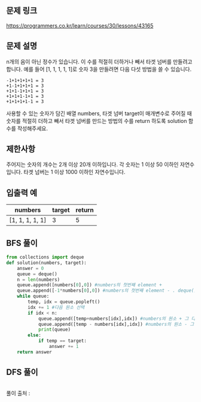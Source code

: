 ## 문제 링크
https://programmers.co.kr/learn/courses/30/lessons/43165

## 문제 설명
n개의 음이 아닌 정수가 있습니다. 이 수를 적절히 더하거나 빼서 타겟 넘버를 만들려고 합니다. 예를 들어 [1, 1, 1, 1, 1]로 숫자 3을 만들려면 다음 다섯 방법을 쓸 수 있습니다.
```
-1+1+1+1+1 = 3
+1-1+1+1+1 = 3
+1+1-1+1+1 = 3
+1+1+1-1+1 = 3
+1+1+1+1-1 = 3
```
사용할 수 있는 숫자가 담긴 배열 numbers, 타겟 넘버 target이 매개변수로 주어질 때 숫자를 적절히 더하고 빼서 타겟 넘버를 만드는 방법의 수를 return 하도록 solution 함수를 작성해주세요.

## 제한사항
주어지는 숫자의 개수는 2개 이상 20개 이하입니다.
각 숫자는 1 이상 50 이하인 자연수입니다.
타겟 넘버는 1 이상 1000 이하인 자연수입니다.

## 입출력 예
|numbers|	target|	return|
|---|---|---|
|[1, 1, 1, 1, 1]|	3|	5|


## BFS 풀이
```python
from collections import deque
def solution(numbers, target):
    answer = 0
    queue = deque()
    n = len(numbers)
    queue.append([numbers[0],0]) #numbers의 첫번째 element +
    queue.append([-1*numbers[0],0]) #numbers의 첫번째 element - . deque([[1,0],[-1,0]]) 이런식으로 들어가게 됨
    while queue:
        temp, idx = queue.popleft()
        idx += 1 #다음 원소 선택
        if idx < n:
            queue.append([temp+numbers[idx],idx]) #numbers의 원소 + 그 다음 위치의 원소
            queue.append([temp - numbers[idx],idx]) #numbers의 원소 - 그 다음 위치의 원소
            print(queue)
        else:
            if temp == target:
                answer += 1
    return answer
```

## DFS 풀이

```python

```

풀이 출처 : 
